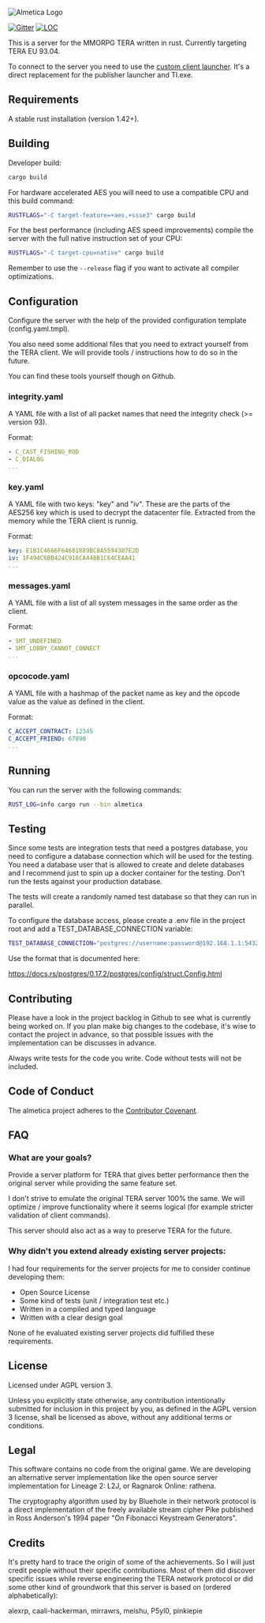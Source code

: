 ![Almetica Logo](assets/logo_wide.svg)

[![Gitter](https://badges.gitter.im/almetica-server/community.svg)](https://gitter.im/almetica-server/community?utm_source=badge&utm_medium=badge&utm_campaign=pr-badge)
[![LOC](https://tokei.rs/b1/github/almetica/almetica?category=lines)](https://github.com/almetica/almetica)

This is a server for the MMORPG TERA written in rust. Currently targeting TERA EU 93.04.

To connect to the server you need to use the [custom client launcher](https://github.com/almetica/almetica-launcher). It's a direct replacement for the publisher launcher and Tl.exe.

## Requirements

A stable rust installation (version 1.42+).

## Building

Developer build:

```bash
cargo build
```

For hardware accelerated AES you will need to use a compatible CPU and this build command:

```bash
RUSTFLAGS="-C target-feature=+aes,+ssse3" cargo build
```

For the best performance (including AES speed improvements) compile the server with the full
native instruction set of your CPU:

```bash
RUSTFLAGS="-C target-cpu=native" cargo build
```

Remember to use the ```--release``` flag if you want to activate all compiler optimizations.

## Configuration

Configure the server with the help of the provided configuration template
(config.yaml.tmpl). 

You also need some additional files that you need to extract yourself from the
TERA client. We will provide tools / instructions how to do so in the future.

You can find these tools yourself though on Github.

### integrity.yaml

A YAML file with a list of all packet names that need the integrity check (>= version 93).

Format:
```yaml
- C_CAST_FISHING_ROD
- C_DIALOG
...
```

### key.yaml
A YAML file with two keys: "key" and "iv". These are the parts of the AES256 key
which is used to decrypt the datacenter file. Extracted from the memory while
the TERA client is runnig.

Format:
```yaml
key: E1B1C4666F64681889BC8A5594387E2D
iv: 1F494C6BB424C916CA44BB1C64CEAA41
...
```

### messages.yaml 
A YAML file with a list of all system messages in the same order as the client.

Format:
```yaml
- SMT_UNDEFINED
- SMT_LOBBY_CANNOT_CONNECT
...
```

### opcocode.yaml
A YAML file with a hashmap of the packet name as key and the opcode value as the
value as defined in the client.

Format:
```yaml
C_ACCEPT_CONTRACT: 12345
C_ACCEPT_FRIEND: 67890
...
```

## Running

You can run the server with the following commands:

```bash
RUST_LOG=info cargo run --bin almetica
```

## Testing

Since some tests are integration tests that need a postgres database, you need to
configure a database connection which will be used for the testing. You need a 
database user that is allowed to create and delete databases and I recommend just
to spin up a docker container for the testing. Don't run the tests against your
production database.

The tests will create a randomly named test database so that they can run in 
parallel.

To configure the database access, please create a .env file in the project root
and add a TEST_DATABASE_CONNECTION variable:

```bash
TEST_DATABASE_CONNECTION="postgres://username:password@192.168.1.1:5432"
```

Use the format that is documented here:

https://docs.rs/postgres/0.17.2/postgres/config/struct.Config.html
 
## Contributing

Please have a look in the project backlog in Github to see what is currently
being worked on. If you plan make big changes to the codebase, it's wise to
contact the project in advance, so that possible issues with the implementation
can be discusses in advance. 

Always write tests for the code you write. Code without tests will not be
included.

## Code of Conduct

The almetica project adheres to the [Contributor Covenant](https://www.contributor-covenant.org/).

## FAQ

### What are your goals?

Provide a server platform for TERA that gives better performance then the original
server while providing the same feature set.

I don't strive to emulate the original TERA server 100% the same. We will
optimize / improve functionality where it seems logical (for example stricter
validation of client commands).

This server should also act as a way to preserve TERA for the future.

### Why didn't you extend already existing server projects:

I had four requirements for the server projects for me to consider continue
developing them:

 * Open Source License
 * Some kind of tests (unit / integration test etc.)
 * Written in a compiled and typed language
 * Written with a clear design goal

None of he evaluated existing server projects did fulfilled these requirements.

## License

Licensed under AGPL version 3.

Unless you explicitly state otherwise, any contribution intentionally submitted
for inclusion in this project by you, as defined in the AGPL version 3 license,
shall be licensed as above, without any additional terms or conditions. 

## Legal

This software contains no code from the original game. We are developing an
alternative server implementation like the open source server implementation
for Lineage 2: L2J, or Ragnarok Online: rathena.

The cryptography algorithm used by by Bluehole in their network protocol is a
direct implementation of the freely available stream cipher Pike published 
in Ross Anderson's 1994 paper "On Fibonacci Keystream Generators".

## Credits

It's pretty hard to trace the origin of some of the achievements. So I will just
credit people without their specific contributions. Most of them did discover
specific issues while reverse engineering the TERA network protocol or did some
other kind of groundwork that this server is based on (ordered alphabetically):

alexrp, caali-hackerman, mirrawrs, meishu, P5yl0, pinkiepie
